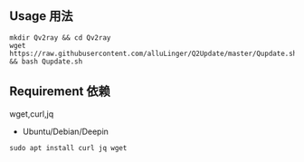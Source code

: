 ## Usage 用法

```
mkdir Qv2ray && cd Qv2ray
wget https://raw.githubusercontent.com/alluLinger/Q2Update/master/Qupdate.sh && bash Qupdate.sh
```

## Requirement 依赖

wget,curl,jq

 - Ubuntu/Debian/Deepin
 ```
 sudo apt install curl jq wget
 ```
